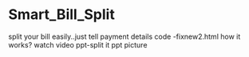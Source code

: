 # Smart_Bill_Split
split your bill easily..just tell payment details
code -fixnew2.html
how it works?
watch video
ppt-split it ppt
picture

